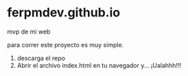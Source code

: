 # ferpmdev.github.io
mvp de mi web

para correr este proyecto es muy simple.
1. descarga el repo
2. Abrir el archivo index.html en tu navegador y...
¡Ualahhh!!! 

